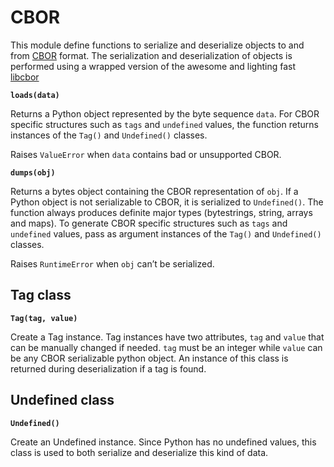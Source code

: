 # CBOR

This module define functions to serialize and deserialize objects to and from [CBOR](http://cbor.io) format.
The serialization and deserialization of objects is performed using a wrapped version of the awesome and lighting fast [libcbor](http://libcbor.org/)


**`loads(data)`**

Returns a Python object represented by the byte sequence ```data```.
For CBOR specific structures such as ```tags``` and ```undefined``` values,
the function returns instances of the `Tag()` and `Undefined()` classes.

Raises `ValueError` when ```data``` contains bad or unsupported CBOR.


**`dumps(obj)`**

Returns a bytes object containing the CBOR representation of ```obj```.
If a Python object is not serializable to CBOR, it is serialized to `Undefined()`.
The function always produces definite major types (bytestrings, string, arrays and maps).
To generate CBOR specific structures such as ```tags``` and ```undefined``` values, pass as argument instances
of the `Tag()` and `Undefined()` classes.

Raises `RuntimeError` when ```obj``` can’t be serialized.

## Tag class


**`Tag(tag, value)`**

Create a Tag instance. Tag instances have two attributes, `tag` and `value` that can be manually changed if needed.
`tag` must be an integer while `value` can be any CBOR serializable python object.
An instance of this class is returned during deserialization if a tag is found.

## Undefined class


**`Undefined()`**

Create an Undefined instance. Since Python has no undefined values, this class is used to both serialize and deserialize this kind of data.
<!--stackedit_data:
eyJoaXN0b3J5IjpbLTEwMjYyMTI0NTMsMjg3NTU0ODQzXX0=
-->